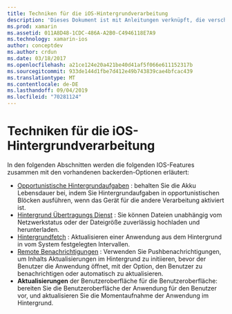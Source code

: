 ```yaml
---
title: Techniken für die iOS-Hintergrundverarbeitung
description: 'Dieses Dokument ist mit Anleitungen verknüpft, die verschiedene Hintergrund Techniken in ios beschreiben: Hintergrundaufgaben, Hintergrund Übertragungs Dienst, Hintergrund Abruf und Remote Benachrichtigungen.'
ms.prod: xamarin
ms.assetid: 011A8D48-1CDC-486A-A2B0-C4946118E7A9
ms.technology: xamarin-ios
author: conceptdev
ms.author: crdun
ms.date: 03/18/2017
ms.openlocfilehash: a21ce124e20a421be40d41af5f066e611152317b
ms.sourcegitcommit: 933de144d1fbe7d412e49b743839cae4bfcac439
ms.translationtype: MT
ms.contentlocale: de-DE
ms.lasthandoff: 09/04/2019
ms.locfileid: "70281124"
---
```

# <a name="ios-backgrounding-techniques"></a>Techniken für die iOS-Hintergrundverarbeitung

In den folgenden Abschnitten werden die folgenden IOS-Features zusammen mit den vorhandenen backerden-Optionen erläutert:

- [Opportunistische Hintergrundaufgaben](~/ios/app-fundamentals/backgrounding/ios-backgrounding-techniques/ios-backgrounding-with-tasks.md#background_tasks_in_iOS_7) : behalten Sie die Akku Lebensdauer bei, indem Sie Hintergrundaufgaben in opportunistischen Blöcken ausführen, wenn das Gerät für die andere Verarbeitung aktiviert ist.
- [Hintergrund Übertragungs Dienst](~/ios/app-fundamentals/backgrounding/ios-backgrounding-techniques/ios-backgrounding-with-tasks.md#background-transfers) : Sie können Dateien unabhängig vom Netzwerkstatus oder der Dateigröße zuverlässig hochladen und herunterladen.
- [Hintergrundfetch](~/ios/app-fundamentals/backgrounding/ios-backgrounding-techniques/updating-an-application-in-the-background.md#background_fetch) : Aktualisieren einer Anwendung aus dem Hintergrund in vom System festgelegten Intervallen.
- [Remote Benachrichtigungen](~/ios/app-fundamentals/backgrounding/ios-backgrounding-techniques/updating-an-application-in-the-background.md#remote_notifications) : Verwenden Sie Pushbenachrichtigungen, um Inhalts Aktualisierungen im Hintergrund zu initiieren, bevor der Benutzer die Anwendung öffnet, mit der Option, den Benutzer zu benachrichtigen oder automatisch zu aktualisieren.
- **Aktualisierungen** der Benutzeroberfläche für die Benutzeroberfläche: bereiten Sie die Benutzeroberfläche der Anwendung für den Benutzer vor, und aktualisieren Sie die Momentaufnahme der Anwendung im Hintergrund.
